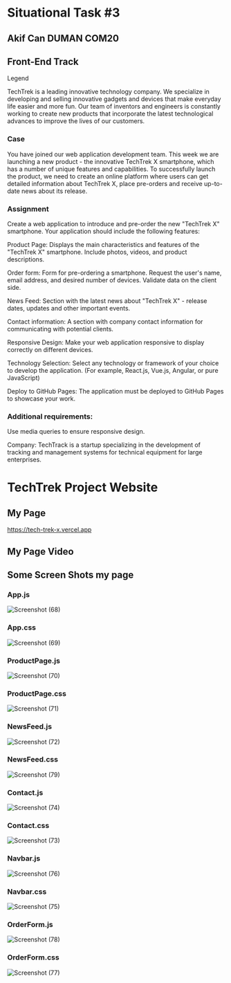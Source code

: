 # Situational Task #3
## Akif Can DUMAN COM20
## Front-End Track
Legend

TechTrek is a leading innovative technology company. We specialize in developing and selling innovative gadgets and devices that make everyday life easier and more fun. Our team of inventors and engineers is constantly working to create new products that incorporate the latest technological advances to improve the lives of our customers.

### Case

You have joined our web application development team. This week we are launching a new product - the innovative TechTrek X smartphone, which has a number of unique features and capabilities. To successfully launch the product, we need to create an online platform where users can get detailed information about TechTrek X, place pre-orders and receive up-to-date news about its release.

### Assignment

Create a web application to introduce and pre-order the new "TechTrek X" smartphone. Your application should include the following features:

Product Page: Displays the main characteristics and features of the "TechTrek X" smartphone. Include photos, videos, and product descriptions.

Order form: Form for pre-ordering a smartphone. Request the user's name, email address, and desired number of devices. Validate data on the client side.

News Feed: Section with the latest news about "TechTrek X" - release dates, updates and other important events.

Contact information: A section with company contact information for communicating with potential clients.

Responsive Design: Make your web application responsive to display correctly on different devices.

Technology Selection: Select any technology or framework of your choice to develop the application. (For example, React.js, Vue.js, Angular, or pure JavaScript)

Deploy to GitHub Pages: The application must be deployed to GitHub Pages to showcase your work.

### Additional requirements:

Use media queries to ensure responsive design.

Company: TechTrack is a startup specializing in the development of tracking and management systems for technical equipment for large enterprises.

# TechTrek Project Website
## My Page
https://tech-trek-x.vercel.app
## My Page Video

## Some Screen Shots my page

### App.js
![Screenshot (68)](https://github.com/AkifCan38/tech-trek-x/assets/148538864/677aa764-5bd0-404f-bf11-508161b06ad8)
### App.css
![Screenshot (69)](https://github.com/AkifCan38/tech-trek-x/assets/148538864/db881126-0fda-46c7-a0d4-ddb435f83122)
### ProductPage.js
![Screenshot (70)](https://github.com/AkifCan38/tech-trek-x/assets/148538864/6f87fb7b-3a2c-4985-8941-d3efd432ca03)
### ProductPage.css
![Screenshot (71)](https://github.com/AkifCan38/tech-trek-x/assets/148538864/dc15324d-a773-4e4c-aa12-9614015564f7)
### NewsFeed.js
![Screenshot (72)](https://github.com/AkifCan38/tech-trek-x/assets/148538864/8db701ba-35d1-4b67-b864-49634b5ee0cf)
### NewsFeed.css
![Screenshot (79)](https://github.com/AkifCan38/tech-trek-x/assets/148538864/923a52b2-dd8e-4352-ba1f-96415cddf0ac)
### Contact.js
![Screenshot (74)](https://github.com/AkifCan38/tech-trek-x/assets/148538864/8b45c1ce-70b8-4a4a-922e-44cc329077c8)
### Contact.css
![Screenshot (73)](https://github.com/AkifCan38/tech-trek-x/assets/148538864/26760430-cfa3-410f-bdf4-a45f5f0938dc)
### Navbar.js
![Screenshot (76)](https://github.com/AkifCan38/tech-trek-x/assets/148538864/23006ea6-b478-495e-a6a7-eb77f6a820c4)
### Navbar.css
![Screenshot (75)](https://github.com/AkifCan38/tech-trek-x/assets/148538864/03800607-3bb2-443a-ab9c-8e385a484c3b)
### OrderForm.js
![Screenshot (78)](https://github.com/AkifCan38/tech-trek-x/assets/148538864/61ca0df6-6e0d-4946-ae60-7c5a764cccfa)
### OrderForm.css
![Screenshot (77)](https://github.com/AkifCan38/tech-trek-x/assets/148538864/7784a7cc-7b32-4c96-bd03-ba4d58b20dec)
